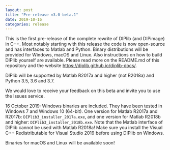 ```yaml
---
layout: post
title: "Pre-release v3.0-beta.1"
date: 2019-10-16
categories: release
---
```


This is the first pre-release of the complete rewrite of DIPlib (and DIPimage) in C++.
Most notably starting with this release the code is now open-source and has interfaces
to Matlab and Python. Binary distributions will be provided for Windows, macOS and Linux.
Also instructions on how to build DIPlib yourself are available. Please read more on the
README.md of this repository and the website https://diplib.github.io/diplib-docs/.

DIPlib will be supported by Matlab R2017a and higher (not R2018a) and Python 3.5, 3.6 and 3.7.

We would love to receive your feedback on this beta and invite you to use the Issues service.

16 October 2019: Windows binaries are included. They have been tested in Windows 7 and Windows 10 (64-bit). 
One version for Matlab R2017a and R2017b: `DIPlib3_installer_2017a.exe`, and one version for Matlab R2018b
and higher: `DIPlib3_installer_2018b.exe`. Note that the Matlab interface of DIPlib cannot be used with
Matlab R2018a! Make sure you install the Visual C++ Redistributable for Visual Studio 2019 before using
DIPlib on Windows.

Binaries for macOS and Linux will be available soon!
